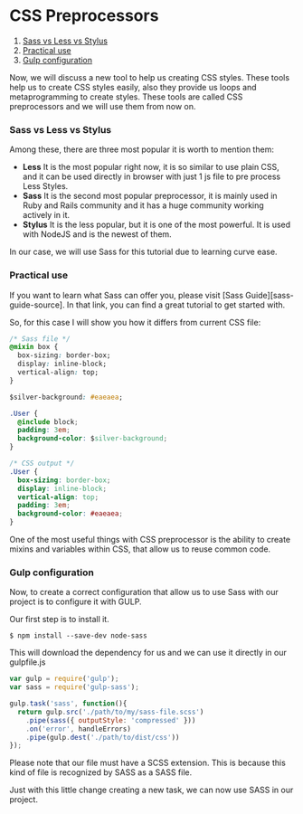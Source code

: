 # CSS Preprocessors

1. [Sass vs Less vs Stylus](#sass-vs-less-vs-stylus)
2. [Practical use](#practical-use)
3. [Gulp configuration](#gulp-configuration)


Now, we will discuss a new tool to help us creating CSS styles. These tools help us to create CSS styles easily, also they provide us loops and metaprogramming to create styles. These tools are called CSS preprocessors and we will use them from now on.

### Sass vs Less vs Stylus

Among these, there are three most popular it is worth to mention them:

- **Less** It is the most popular right now, it is so similar to use plain CSS, and it can be used directly in browser with just 1 js file to pre process Less Styles.
- **Sass** It is the second most popular preprocessor, it is mainly used in Ruby and Rails community and it has a huge community working actively in it.
- **Stylus** It is the less popular, but it is one of the most powerful. It is used with NodeJS and is the newest of them.

In our case, we will use Sass for this tutorial due to learning curve ease.

### Practical use

If you want to learn what Sass can offer you, please visit [Sass Guide][sass-guide-source]. In that link, you can find a great tutorial to get started with.

So, for this case I will show you how it differs from current CSS file:

````css
/* Sass file */
@mixin box {
  box-sizing: border-box;
  display: inline-block;
  vertical-align: top;
}

$silver-background: #eaeaea;

.User {
  @include block;
  padding: 3em;
  background-color: $silver-background;
}

/* CSS output */
.User {
  box-sizing: border-box;
  display: inline-block;
  vertical-align: top;
  padding: 3em;
  background-color: #eaeaea;
}
````

One of the most useful things with CSS preprocessor is the ability to create mixins and variables within CSS, that allow us to reuse common code.


### Gulp configuration

Now, to create a correct configuration that allow us to use Sass with our project is to configure it with GULP.

Our first step is to install it.

````shell
$ npm install --save-dev node-sass
````

This will download the dependency for us and we can use it directly in our gulpfile.js

````javascript
var gulp = require('gulp');
var sass = require('gulp-sass');

gulp.task('sass', function(){
  return gulp.src('./path/to/my/sass-file.scss')
    .pipe(sass({ outputStyle: 'compressed' }))
    .on('error', handleErrors)
    .pipe(gulp.dest('./path/to/dist/css'))
});
````

Please note that our file must have a SCSS extension. This is because this kind of file is recognized by SASS as a SASS file.

Just with this little change creating a new task, we can now use SASS in our project.
